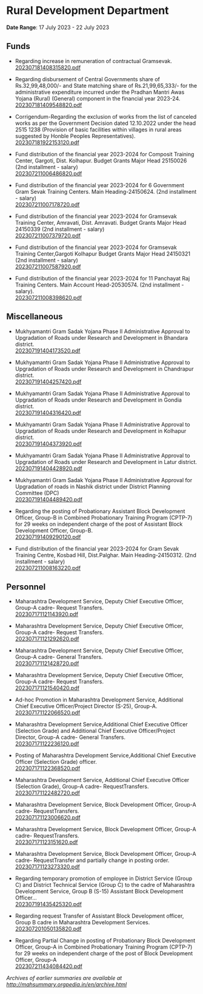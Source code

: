 # Rural Development Department

**Date Range**: 17 July 2023 - 22 July 2023


## Funds
- Regarding increase in remuneration of contractual Gramsevak.\
  [202307181408315820.pdf](https://gr.maharashtra.gov.in/Site/Upload/Government%20Resolutions/English/202307181408315820.pdf)

- Regarding disbursement of Central Governments share of Rs.32,99,48,000/- and State matching share of Rs.21,99,65,333/- for the administrative expenditure incurred under the Pradhan Mantri Awas Yojana (Rural) (General) component in the financial year 2023-24.\
  [202307181409548820.pdf](https://gr.maharashtra.gov.in/Site/Upload/Government%20Resolutions/English/202307181409548820.pdf)

- Corrigendum-Regarding the exclusion of works from the list of canceled works as per the Government Decision dated 12.10.2022 under the head 2515 1238 (Provision of basic facilities within villages in rural areas suggested by Honble Peoples Representatives).\
  [202307181922153120.pdf](https://gr.maharashtra.gov.in/Site/Upload/Government%20Resolutions/English/202307181922153120.pdf)

- Fund distribution of the financial year 2023-2024 for Composit Training Center, Gargoti, Dist. Kolhapur. Budget Grants Major Head 25150026 (2nd installment - salary)\
  [202307211006486820.pdf](https://gr.maharashtra.gov.in/Site/Upload/Government%20Resolutions/English/202307211006486820.pdf)

- Fund distribution of the financial year 2023-2024 for 6 Government Gram Sevak Training Centers. Main Heading-24150624. (2nd installment - salary)\
  [202307211007178720.pdf](https://gr.maharashtra.gov.in/Site/Upload/Government%20Resolutions/English/202307211007178720.pdf)

- Fund distribution of the financial year 2023-2024 for Gramsevak Training Center, Amravati, Dist. Amravati. Budget Grants Major Head 24150339 (2nd installment - salary)\
  [202307211007379720.pdf](https://gr.maharashtra.gov.in/Site/Upload/Government%20Resolutions/English/202307211007379720.pdf)

- Fund distribution of the financial year 2023-2024 for Gramsevak Training Center,Gargoti Kolhapur Budget Grants Major Head 24150321 (2nd installment - salary)\
  [202307211007587920.pdf](https://gr.maharashtra.gov.in/Site/Upload/Government%20Resolutions/English/202307211007587920.pdf)

- Fund distribution of the financial year 2023-2024 for 11 Panchayat Raj Training Centers. Main Account Head-20530574. (2nd installment - salary).\
  [202307211008398620.pdf](https://gr.maharashtra.gov.in/Site/Upload/Government%20Resolutions/English/202307211008398620.pdf)

## Miscellaneous
- Mukhyamantri Gram Sadak Yojana Phase II Administrative Approval to Upgradation of Roads under Research and Development in Bhandara district.\
  [202307191404173520.pdf](https://gr.maharashtra.gov.in/Site/Upload/Government%20Resolutions/English/202307191404173520.pdf)

- Mukhyamantri Gram Sadak Yojana Phase II Administrative Approval to Upgradation of Roads under Research and Development in Chandrapur district.\
  [202307191404257420.pdf](https://gr.maharashtra.gov.in/Site/Upload/Government%20Resolutions/English/202307191404257420.pdf)

- Mukhyamantri Gram Sadak Yojana Phase II Administrative Approval to Upgradation of Roads under Research and Development in Gondia district.\
  [202307191404316420.pdf](https://gr.maharashtra.gov.in/Site/Upload/Government%20Resolutions/English/202307191404316420.pdf)

- Mukhyamantri Gram Sadak Yojana Phase II Administrative Approval to Upgradation of Roads under Research and Development in Kolhapur district.\
  [202307191404373920.pdf](https://gr.maharashtra.gov.in/Site/Upload/Government%20Resolutions/English/202307191404373920.pdf)

- Mukhyamantri Gram Sadak Yojana Phase II Administrative Approval to Upgradation of Roads under Research and Development in Latur district.\
  [202307191404428920.pdf](https://gr.maharashtra.gov.in/Site/Upload/Government%20Resolutions/English/202307191404428920.pdf)

- Mukhyamantri Gram Sadak Yojana Phase II Administrative Approval for Upgradation of roads in Nashik district under District Planning Committee (DPC)\
  [202307191404489420.pdf](https://gr.maharashtra.gov.in/Site/Upload/Government%20Resolutions/English/202307191404489420.pdf)

- Regarding the posting of Probationary Assistant Block Development Officer, Group-B in Combined Probationary Training Program (CPTP-7) for 29 weeks on independent charge of the post of Assistant Block Development Officer, Group-B.\
  [202307191409290120.pdf](https://gr.maharashtra.gov.in/Site/Upload/Government%20Resolutions/English/202307191409290120.pdf)

- Fund distribution of the financial year 2023-2024 for Gram Sevak Training Centre, Kosbad Hill, Dist.Palghar. Main Heading-24150312. (2nd installment - salary)\
  [202307211008163220.pdf](https://gr.maharashtra.gov.in/Site/Upload/Government%20Resolutions/English/202307211008163220.pdf)

## Personnel
- Maharashtra Development Service, Deputy Chief Executive Officer, Group-A cadre- Request Transfers.\
  [202307171121143920.pdf](https://gr.maharashtra.gov.in/Site/Upload/Government%20Resolutions/English/202307171121143920.pdf)

- Maharashtra Development Service, Deputy Chief Executive Officer, Group-A cadre- Request Transfers.\
  [202307171121292620.pdf](https://gr.maharashtra.gov.in/Site/Upload/Government%20Resolutions/English/202307171121292620.pdf)

- Maharashtra Development Service, Deputy Chief Executive Officer, Group-A cadre- General Transfers.\
  [202307171121428720.pdf](https://gr.maharashtra.gov.in/Site/Upload/Government%20Resolutions/English/202307171121428720.pdf)

- Maharashtra Development Service, Deputy Chief Executive Officer, Group-A cadre- Request Transfers.\
  [202307171121540420.pdf](https://gr.maharashtra.gov.in/Site/Upload/Government%20Resolutions/English/202307171121540420.pdf)

- Ad-hoc Promotion in Maharashtra Development Service, Additional Chief Executive Officer/Project Director (S-25), Group-A.\
  [202307171122066520.pdf](https://gr.maharashtra.gov.in/Site/Upload/Government%20Resolutions/English/202307171122066520.pdf)

- Maharashtra Development Service,Additional Chief Executive Officer (Selection Grade) and Additional Chief Executive Officer/Project Director, Group-A cadre- General Transfers.\
  [202307171122236120.pdf](https://gr.maharashtra.gov.in/Site/Upload/Government%20Resolutions/English/202307171122236120.pdf)

- Posting of Maharashtra Development Service,Additional Chief Executive Officer (Selection Grade) officer.\
  [202307171122368520.pdf](https://gr.maharashtra.gov.in/Site/Upload/Government%20Resolutions/English/202307171122368520.pdf)

- Maharashtra Development Service, Additional Chief Executive Officer (Selection Grade), Group-A cadre- RequestTransfers.\
  [202307171122482720.pdf](https://gr.maharashtra.gov.in/Site/Upload/Government%20Resolutions/English/202307171122482720.pdf)

- Maharashtra Development Service, Block Development Officer, Group-A cadre- RequestTransfers.\
  [202307171123006620.pdf](https://gr.maharashtra.gov.in/Site/Upload/Government%20Resolutions/English/202307171123006620.pdf)

- Maharashtra Development Service, Block Development Officer, Group-A cadre- RequestTransfers.\
  [202307171123151620.pdf](https://gr.maharashtra.gov.in/Site/Upload/Government%20Resolutions/English/202307171123151620.pdf)

- Maharashtra Development Service, Block Development Officer, Group-A cadre- RequestTransfer and partially change in posting order.\
  [202307171123273320.pdf](https://gr.maharashtra.gov.in/Site/Upload/Government%20Resolutions/English/202307171123273320.pdf)

- Regarding temporary promotion of employee in District Service (Group C) and District Technical Service (Group C) to the cadre of Maharashtra Development Service, Group B (S-15) Assistant Block Development Officer...\
  [202307191435425320.pdf](https://gr.maharashtra.gov.in/Site/Upload/Government%20Resolutions/English/202307191435425320.pdf)

- Regarding request Transfer of Assistant Block Development officer, Group B cadre in Maharashtra Development Services.\
  [202307201050135820.pdf](https://gr.maharashtra.gov.in/Site/Upload/Government%20Resolutions/English/202307201050135820.pdf)

- Regarding Partial Change in posting of Probationary Block Development Officer, Group-A in Combined Probationary Training Program (CPTP-7) for 29 weeks on independent charge of the post of Block Development Officer, Group-A\
  [202307211434084420.pdf](https://gr.maharashtra.gov.in/Site/Upload/Government%20Resolutions/English/202307211434084420.pdf)


*Archives of earlier summaries are available at http://mahsummary.orgpedia.in/en/archive.html*
